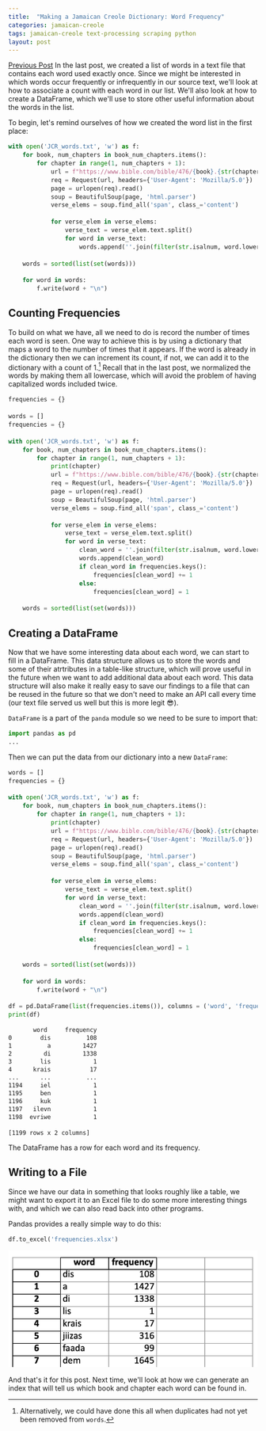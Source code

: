 ```yaml
---
title:  "Making a Jamaican Creole Dictionary: Word Frequency"
categories: jamaican-creole 
tags: jamaican-creole text-processing scraping python 
layout: post
---
```

[Previous Post]()
In the last post, we created a list of words in a text file that contains each word used exactly once. Since we might be interested in which words occur frequently or infrequently in our source text, we'll look at how to associate a count with each word in our list. We'll also look at how to create a DataFrame, which we'll use to store other useful information about the words in the list.

To begin, let's remind ourselves of how we created the word list in the first place:

```python
with open('JCR_words.txt', 'w') as f:
    for book, num_chapters in book_num_chapters.items():
        for chapter in range(1, num_chapters + 1):
            url = f"https://www.bible.com/bible/476/{book}.{str(chapter)}.JNT"
            req = Request(url, headers={'User-Agent': 'Mozilla/5.0'})
            page = urlopen(req).read()
            soup = BeautifulSoup(page, 'html.parser')
            verse_elems = soup.find_all('span', class_='content')

            for verse_elem in verse_elems:
                verse_text = verse_elem.text.split()
                for word in verse_text:
                    words.append(''.join(filter(str.isalnum, word.lower())))

    words = sorted(list(set(words)))

    for word in words:
        f.write(word + "\n")
```
## Counting Frequencies
To build on what we have, all we need to do is record the number of times each word is seen. One way to achieve this is by using a dictionary that maps a word to the number of times that it appears. If the word is already in the dictionary then we can increment its count, if not, we can add it to the dictionary with a count of 1.[^1]
Recall that in the last post, we normalized the words by making them all lowercase, which will avoid the problem of having capitalized words included twice.

```python
frequencies = {}

words = []
frequencies = {}

with open('JCR_words.txt', 'w') as f:
    for book, num_chapters in book_num_chapters.items():
        for chapter in range(1, num_chapters + 1):
            print(chapter)
            url = f"https://www.bible.com/bible/476/{book}.{str(chapter)}.JNT"
            req = Request(url, headers={'User-Agent': 'Mozilla/5.0'})
            page = urlopen(req).read()
            soup = BeautifulSoup(page, 'html.parser')
            verse_elems = soup.find_all('span', class_='content')

            for verse_elem in verse_elems:
                verse_text = verse_elem.text.split()
                for word in verse_text:
                    clean_word = ''.join(filter(str.isalnum, word.lower()))
                    words.append(clean_word)
                    if clean_word in frequencies.keys():
                        frequencies[clean_word] += 1
                    else:
                        frequencies[clean_word] = 1

    words = sorted(list(set(words)))
```
## Creating a DataFrame
Now that we have some interesting data about each word, we can start to fill in a DataFrame. This data structure allows us to store the words and some of their atrtributes in a table-like structure, which will prove useful in the future when we want to add additional data about each word. This data structure will also make it really easy to save our findings to a file that can be reused in the future so that we don't need to make an API call every time (our text file served us well but this is more legit 😎).

`DataFrame` is a part of the `panda` module so we need to be sure to import that:
```python
import pandas as pd
...
```
Then we can put the data from our dictionary into a new `DataFrame`:
```python
words = []
frequencies = {}

with open('JCR_words.txt', 'w') as f:
    for book, num_chapters in book_num_chapters.items():
        for chapter in range(1, num_chapters + 1):
            print(chapter)
            url = f"https://www.bible.com/bible/476/{book}.{str(chapter)}.JNT"
            req = Request(url, headers={'User-Agent': 'Mozilla/5.0'})
            page = urlopen(req).read()
            soup = BeautifulSoup(page, 'html.parser')
            verse_elems = soup.find_all('span', class_='content')

            for verse_elem in verse_elems:
                verse_text = verse_elem.text.split()
                for word in verse_text:
                    clean_word = ''.join(filter(str.isalnum, word.lower()))
                    words.append(clean_word)
                    if clean_word in frequencies.keys():
                        frequencies[clean_word] += 1
                    else:
                        frequencies[clean_word] = 1

    words = sorted(list(set(words)))

    for word in words:
        f.write(word + "\n")

df = pd.DataFrame(list(frequencies.items()), columns = ('word', 'frequency'))
print(df)
```
```
       word     frequency
0        dis          108
1          a         1427
2         di         1338
3        lis            1
4      krais           17
...      ...          ...
1194     iel            1
1195     ben            1
1196     kuk            1
1197   ilevn            1
1198  evriwe            1

[1199 rows x 2 columns]
```
The DataFrame has a row for each word and its frequency.

## Writing to a File
Since we have our data in something that looks roughly like a table, we might want to export it to an Excel file to do some more interesting things with, and which we can also read back into other programs. 

Pandas provides a really simple way to do this:
```python
df.to_excel('frequencies.xlsx')
```
![The first few rows of our DataFrame](/images/frequencies.png)

And that's it for this post. Next time, we'll look at how we can generate an index that will tell us which book and chapter each word can be found in.

[^1]: Alternatively, we could have done this all when duplicates had not yet been removed from `words`.
